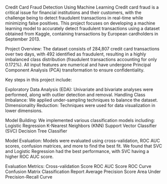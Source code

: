 Credit Card Fraud Detection Using Machine Learning
Credit card fraud is a critical issue for financial institutions and their customers, with the challenge being to detect fraudulent transactions in real-time while minimizing false positives. This project focuses on developing a machine learning model to accurately detect fraudulent transactions using a dataset obtained from Kaggle, containing transactions by European cardholders in September 2013.

Project Overview:
The dataset consists of 284,807 credit card transactions over two days, with 492 identified as fraudulent, resulting in a highly imbalanced class distribution (fraudulent transactions accounting for only 0.172%). All input features are numerical and have undergone Principal Component Analysis (PCA) transformation to ensure confidentiality.

Key steps in this project include:

Exploratory Data Analysis (EDA): Univariate and bivariate analyses were performed, along with outlier detection and removal.
Handling Class Imbalance: We applied under-sampling techniques to balance the dataset.
Dimensionality Reduction: Techniques were used for data visualization in lower dimensions.

Model Building: We implemented various classification models including:
Logistic Regression
K-Nearest Neighbors (KNN)
Support Vector Classifier (SVC)
Decision Tree Classifier

Model Evaluation: Models were evaluated using cross-validation, ROC AUC scores, confusion matrices, and more to find the best fit. We found that SVC and Logistic Regression had the best performance, with SVC having a higher ROC AUC score.

Evaluation Metrics:
Cross-validation Score
ROC AUC Score
ROC Curve
Confusion Matrix
Classification Report
Average Precision Score
Area Under Precision-Recall Curve
